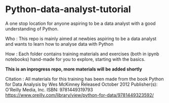 # Python-data-analyst-tutorial

A one stop location for anyone aspiring to be a data analyst with a good understanding of Python.

Who : 
This repo is mainly aimed at newbies aspiring to be a data analyst and wants to learn how to analyse data with Python

How :
Each folder contains training materials and exercises (both in ipynb notebooks) hand-made for you to explore, starting with the basics.

**This is an inprogress repo, more materials will be added shortly**


Citation : 
All materials for this training has been made from the book
Python for Data Analysis
by Wes McKinney
Released October 2012
Publisher(s): O'Reilly Media, Inc.
ISBN: 9781449319793
https://www.oreilly.com/library/view/python-for-data/9781449323592/

